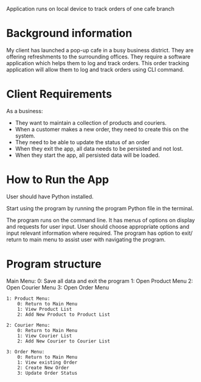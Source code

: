 Application runs on local device to track orders of one cafe branch

# Background information

My client has launched a pop-up cafe in a busy business district. They are offering refreshments to the surrounding offices. They require a software application which helps them to log and track orders.
This order tracking application will allow them to log and track orders using CLI command.

# Client Requirements

As a business:
- They want to maintain a collection of products and couriers.
- When a customer makes a new order, they need to create this on the system.
- They need to be able to update the status of an order
- When they exit the app, all data needs to be persisted and not lost.
- When they start the app, all persisted data will be loaded.

# How to Run the App 

User should have Python installed.

Start using the program by running the program Python file in the terminal.

The program runs on the command line. It has menus of options on display and requests for user input.
User should choose appropriate options and input relevant information where required.
The program has option to exit/ return to main menu to assist user with navigating the program. 

# Program structure

Main Menu:
0: Save all data and exit the program
1: Open Product Menu
2: Open Courier Menu
3: Open Order Menu

    1: Product Menu:
        0: Return to Main Menu
        1: View Product List
        2: Add New Product to Product List

    2: Courier Menu:
        0: Return to Main Menu
        1: View Courier List
        2: Add New Courier to Courier List

    3: Order Menu:
        0: Return to Main Menu
        1: View existing Order
        2: Create New Order
        3: Update Order Status
